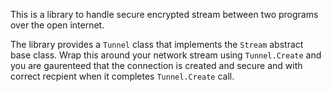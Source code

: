 This is a library to handle secure encrypted stream between two programs over the open internet.

The library provides a `Tunnel` class that implements the `Stream` abstract base class. Wrap this around your network stream using `Tunnel.Create` and you are gaurenteed that the connection is created and secure and with correct recpient when it completes `Tunnel.Create` call.